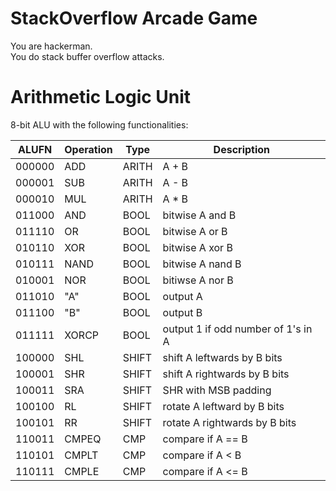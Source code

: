 # StackOverflow Arcade Game
You are hackerman. <br>
You do stack buffer overflow attacks.


Arithmetic Logic Unit
======================

8-bit ALU with the following functionalities:


ALUFN  | Operation | Type    | Description
------ | --------- | ------- | ------------------
000000 | ADD       | ARITH   | A + B
000001 | SUB       | ARITH   | A - B
000010 | MUL       | ARITH   | A * B
011000 | AND       | BOOL    | bitwise A and B
011110 | OR        | BOOL    | bitwise A or B
010110 | XOR       | BOOL    | bitwise A xor B
010111 | NAND      | BOOL    | bitwise A nand B
010001 | NOR       | BOOL    | bitiwse A nor B
011010 | "A"       | BOOL    | output A
011100 | "B"       | BOOL    | output B
011111 | XORCP     | BOOL    | output 1 if odd number of 1's in A
100000 | SHL       | SHIFT   | shift A leftwards by B bits
100001 | SHR       | SHIFT   | shift A rightwards by B bits
100011 | SRA       | SHIFT   | SHR with MSB padding
100100 | RL        | SHIFT   | rotate A leftward by B bits
100101 | RR        | SHIFT   | rotate A rightwards by B bits
110011 | CMPEQ     | CMP     | compare if A == B
110101 | CMPLT     | CMP     | compare if A < B
110111 | CMPLE     | CMP     | compare if A <= B

